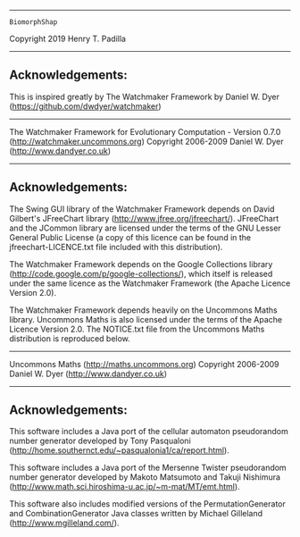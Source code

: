 _______________________________________________________________________________

    BiomorphShap
  Copyright 2019 Henry T. Padilla
_______________________________________________________________________________

Acknowledgements:
-----------------
This is inspired greatly by The Watchmaker Framework by Daniel W. Dyer (https://github.com/dwdyer/watchmaker)

_______________________________________________________________________________

  The Watchmaker Framework for Evolutionary Computation - Version 0.7.0
   (http://watchmaker.uncommons.org)
  Copyright 2006-2009 Daniel W. Dyer (http://www.dandyer.co.uk)
_______________________________________________________________________________

Acknowledgements:
-----------------
The Swing GUI library of the Watchmaker Framework depends on David Gilbert's
JFreeChart library (http://www.jfree.org/jfreechart/).  JFreeChart and the
JCommon library are licensed under the terms of the GNU Lesser General Public
License (a copy of this licence can be found in the jfreechart-LICENCE.txt file
included with this distribution).

The Watchmaker Framework depends on the Google Collections library
(http://code.google.com/p/google-collections/), which itself is released under
the same licence as the Watchmaker Framework (the Apache Licence Version 2.0).

The Watchmaker Framework depends heavily on the Uncommons Maths library.
Uncommons Maths is also licensed under the terms of the Apache Licence Version
2.0.  The NOTICE.txt file from the Uncommons Maths distribution is reproduced
below.

_______________________________________________________________________________

  Uncommons Maths (http://maths.uncommons.org)
  Copyright 2006-2009 Daniel W. Dyer (http://www.dandyer.co.uk)
_______________________________________________________________________________

Acknowledgements:
-----------------
This software includes a Java port of the cellular automaton pseudorandom
number generator developed by Tony Pasqualoni
(http://home.southernct.edu/~pasqualonia1/ca/report.html).

This software includes a Java port of the Mersenne Twister pseudorandom
number generator developed by Makoto Matsumoto and Takuji Nishimura
(http://www.math.sci.hiroshima-u.ac.jp/~m-mat/MT/emt.html).

This software also includes modified versions of the PermutationGenerator and
CombinationGenerator Java classes written by Michael Gilleland
(http://www.mgilleland.com/).